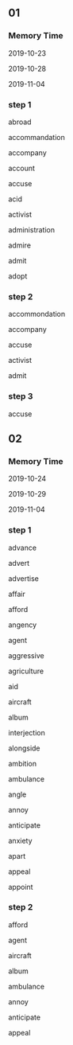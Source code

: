 ## 01

### Memory Time

2019-10-23

2019-10-28

2019-11-04

### step 1

abroad

accommandation

accompany

account

accuse

acid

activist

administration

admire

admit

adopt

### step 2

accommondation

accompany

accuse

activist

admit

### step 3

accuse

## 02

### Memory Time

2019-10-24

2019-10-29

2019-11-04

### step 1

advance

advert

advertise

affair

afford

angency

agent

aggressive

agriculture

aid

aircraft

album

interjection

alongside

ambition

ambulance

angle

annoy

anticipate

anxiety

apart

appeal

appoint

### step 2

afford

agent

aircraft

album

ambulance

annoy

anticipate

appeal

